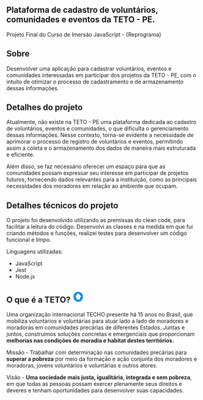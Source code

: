 ## Plataforma de cadastro de voluntários, comunidades e eventos da TETO - PE. 
 

Projeto Final do Curso de Imersão JavaScript - {Reprograma}
 

## Sobre

Desenvolver uma aplicação para cadastrar voluntários, eventos e comunidades interessadas em participar dos projetos da TETO - PE, com o intuito de otimizar o processo de cadastramento e de armazenamento dessas informações.

## Detalhes do projeto

Atualmente, não existe na TETO - PE uma plataforma dedicada ao cadastro de voluntários, eventos e comunidades,  o que dificulta o gerenciamento dessas informações. Nesse contexto, torna-se evidente a necessidade de aprimorar o processo de registro de voluntários e eventos, permitindo assim a coleta e o armazenamento dos dados de maneira mais estruturada e eficiente.

Além disso, se faz necessário oferecer um espaço para que as comunidades possam expressar seu interesse em participar de projetos futuros, fornecendo dados relevantes para a instituição, como as principais necessidades dos moradores em relação ao ambiente que ocupam.


## Detalhes técnicos do projeto

O projeto foi desenvolvido utilizando as premissas do clean code, para facilitar a leitura do código. Desenvolvi as classes e na medida em que fui criando métodos e funções, realizei testes para desenvolver um código funcional e limpo.

 Linguagens utilizadas:

 - JavaScript
 - Jest
 - Node.js
  

## O que é a TETO? <img src='./src/img/logoTeto.PNG' width="30" height="30" alt="logo TETO"/>

Uma organização internacional TECHO presente há 15 anos no Brasil, que mobiliza voluntários e voluntárias para atuar lado a lado de moradores e moradoras em comunidades precárias de diferentes Estados. Juntas e juntos, construímos soluções concretas e emergenciais que proporcionam **melhorias nas condições de moradia e habitat destes territórios.**

Missão - Trabalhar com determinação nas comunidades precárias para **superar a pobreza** por meio da formação e ação conjunta dos moradores e moradoras, jovens voluntários e voluntárias e outros atores.

Visão - **Uma sociedade mais justa, igualitária, integrada e sem pobreza**, em que todas as pessoas possam exercer plenamente seus direitos e deveres e tenham oportunidades para desenvolver suas capacidades.

  
  



